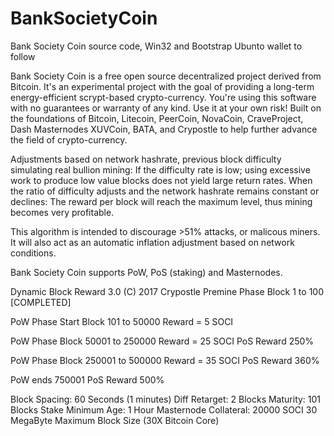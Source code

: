 # BankSocietyCoin
Bank Society Coin source code, Win32 and Bootstrap
Ubunto wallet to follow

Bank Society Coin is a free open source decentralized project derived from Bitcoin. It's an experimental project with the goal of providing a long-term energy-efficient scrypt-based crypto-currency. You're using this software with no guarantees or warranty of any kind. Use it at your own risk! Built on the foundations of Bitcoin, Litecoin, PeerCoin, NovaCoin, CraveProject, Dash Masternodes XUVCoin, BATA, and Crypostle to help further advance the field of crypto-currency.

Adjustments based on network hashrate, previous block difficulty simulating real bullion mining: If the difficulty rate is low; using excessive work to produce low value blocks does not yield large return rates. When the ratio of difficulty adjusts and the network hashrate remains constant or declines: The reward per block will reach the maximum level, thus mining becomes very profitable.

This algorithm is intended to discourage >51% attacks, or malicous miners. It will also act as an automatic inflation adjustment based on network conditions.

Bank Society Coin supports PoW, PoS (staking) and Masternodes.

Dynamic Block Reward 3.0 (C) 2017 Crypostle
Premine Phase	Block 1 to 100 [COMPLETED]

PoW Phase Start Block 101 to 50000      Reward = 5  SOCI    

PoW Phase  			Block 50001 to 250000   Reward = 25 SOCI  PoS Reward  250%

PoW Phase				Block 250001 to 500000	Reward = 35 SOCI  PoS Reward  360%

PoW ends 750001				                                    PoS Reward  500%							


Block Spacing: 60 Seconds (1 minutes)
Diff Retarget: 2 Blocks
Maturity: 101 Blocks
Stake Minimum Age: 1 Hour
Masternode Collateral: 20000 SOCI
30 MegaByte Maximum Block Size (30X Bitcoin Core)
